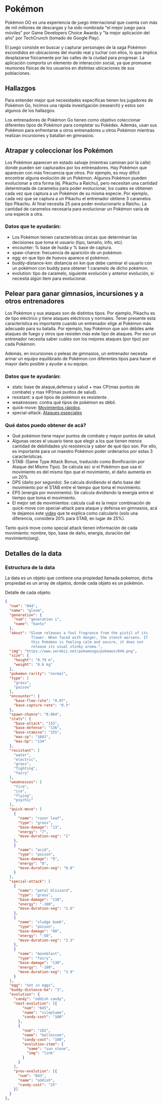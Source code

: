 # Pokémon

Pokémon GO es una experiencia de juego internacional que cuenta con más de mil millones de descargas y ha sido nombrada "el mejor juego para móviles" por Game Developers Choice Awards y "la mejor aplicación del año" por TechCrunch (tomado de Google Play).

El juego consiste en buscar y capturar personajes de la saga Pokémon escondidos en ubicaciones del mundo real y luchar con ellos, lo que implica desplazarse físicamente por las calles de la ciudad para progresar. La aplicación comporta un elemento de interacción social, ya que promueve reuniones físicas de los usuarios en distintas ubicaciones de sus poblaciones.

## Hallazgos

Para entender mejor qué necesidades específicas tienen los jugadores de Pokémon Go, hicimos una rápida investigación (research) y estos son algunos de los hallazgos.

Los entrenadores de Pokémon Go tienen como objetivo coleccionar diferentes tipos de Pokémon para completar su Pokédex. Además, usan sus Pokémon para enfrentarse a otros entrenadores u otros Pokémon mientras realizan incursiones y batallan en gimnasios.

## Atrapar y coleccionar los Pokémon

Los Pokémon aparecen en estado salvaje (mientras caminan por la calle) donde pueden ser capturados por los entrenadores. Hay Pokémon que aparecen con más frecuencia que otros. Por ejemplo, es muy difícil encontrar alguna evolución de un Pokémon. Algunos Pokémon pueden evolucionar a otra forma (ej. Pikachu a Raichu), pero necesitan una cantidad determinada de caramelos para poder evolucionar, los cuales se obtienen cada vez que captura a un Pokémon de su misma especie. Por ejemplo, cada vez que se captura a un Pikachu el entrenador obtiene 3 caramelos tipo Pikachu. Al final necesita 25 para poder evolucionarlo a Raichu. La cantidad de caramelos necesaria para evolucionar un Pokémon varía de una especie a otra.

### Datos que te ayudarán:

* Los Pokémon tienen características únicas que determinan las decisiones que toma el usuario (tipo, tamaño, info, etc).
* encounter: % base de huida  y %  base de captura.
* spaw-chance: frecuencia de aparición de un pokémon.
* egg: en que tipo de huevos aparece el pokémon.
* buddy-distance-km: distancia en km que debe caminar el usuario con un pokémon con buddy para obtener 1 caramelo de dicho pokémon.
* evolution: tipo de caramelo, siguiente evolución y anterior evolución, si necesita algún ítem para evolucionar.

## Pelear para ganar gimnasios, incursiones y a otros entrenadores

Los Pokémon y sus ataques son de distintos tipos. Por ejemplo, Pikachu es de tipo eléctrico y tiene ataques eléctricos y normales. Tener presente esta característica es importante cuando un entrenador elige al Pokémon más adecuado para su batalla. Por ejemplo, hay Pokémon que son débiles ante ataques de fuego y otros que resisten más este tipo de ataques. Por eso un entrenador necesita saber cuáles son los mejores ataques (por tipo) por cada Pokémon. 

Además, en incursiones o peleas de gimnasios, un entrenador necesita armar un equipo equilibrado de Pokémon con diferentes tipos para hacer el mayor daño posible y ayudar a su equipo.

### Datos que te ayudarán:

* stats: base de ataque,defensa y salud + max CP(max puntos de combate) y max HP(max puntos de salud).
* resistant: a qué tipos de pokémon es resistente .
* weaknesses: contra qué tipos de pokémon es débil.
* quick-move: [Movimientos rápidos](http://www.pokego.org/quick-moves/).
* special-attack: [Ataques especiales](http://www.pokego.org/charge-moves/)

### Qué datos puedo obtener de acá?

* Qué pokémon tiene mayor puntos de combate y mayor puntos de salud.
* Algunas veces el usuario tiene que elegir a los que tienen menos cantidad de debilidades y/o resistencia y saber de qué tipo son. Por ello, es importante para un maestro Pokémon poder ordenarlos por estas 3 características.
* STAB: (Same Type Attack Bonus, traducido como Bonificación por Ataque del Mismo Tipo). Se calcula así: si el Pokémon que usa el movimiento es del mismo tipo que el movimiento, el daño aumenta en un 20%
* DPS (daño por segundo): Se calcula dividiendo el daño base del movimiento por el STAB entre el tiempo que toma el movimiento.
* EPS (energía por movimiento): Se calcula dividiendo la energía entre el tiempo que toma el movimiento.
* El mejor set de movimientos: calcula cuál es la mejor combinación de quick-move con special-attack para ataque y defensa en gimnasios, acá te dejamos este [video](https://www.youtube.com/watch?v=d7wl8pE0lHA) que te explica como calcularlo (solo una diferencia, considera 20% para STAB, en lugar de 25%).

Tanto quick move como special attack tienen información de cada movimiento: nombre, tipo, base de daño, energía, duración del movimiento(seg).

## Detalles de la data

### Estructura de la data

La data es un objeto que contiene una propiedad llamada pokemon, dicha propiedad es un array de objetos, donde cada objeto es un pokémon.

Detalle de cada objeto:

```json
{
  "num": "044",
  "name": "gloom",
  "generation": {
    "num": "generation i",
    "name": "kanto"
  },
  "about": "Gloom releases a foul fragrance from the pistil of its
            flower. When faced with danger, the stench worsens. If
            this Pokémon is feeling calm and secure, it does not
            release its usual stinky aroma.",
  "img": "https://www.serebii.net/pokemongo/pokemon/044.png",
  "size": {
    "height": "0.79 m",
    "weight": "8.6 kg"
  },
  "pokemon-rarity": "normal",
  "type": [
    "grass",
    "poison"
  ],
  "encounter": {
    "base-flee-rate": "0.07",
    "base-capture-rate": "0.3"
  },
  "spawn-chance": "0.064",
  "stats": {
    "base-attack": "153",
    "base-defense": "136",
    "base-stamina": "155",
    "max-cp": "1681",
    "max-hp": "134"
  },
  "resistant": [
    "water",
    "electric",
    "grass",
    "fighting",
    "fairy"
  ],
  "weaknesses": [
    "fire",
    "ice",
    "flying",
    "psychic"
  ],
  "quick-move": [
    {
      "name": "razor leaf",
      "type": "grass",
      "base-damage": "13",
      "energy": "7",
      "move-duration-seg": "1"
    },
    {
      "name": "acid",
      "type": "poison",
      "base-damage": "9",
      "energy": "8",
      "move-duration-seg": "0.8"
    }
  ],
  "special-attack": [
    {
      "name": "petal blizzard",
      "type": "grass",
      "base-damage": "110",
      "energy": "-100",
      "move-duration-seg": "2.6"
    },
    {
      "name": "sludge bomb",
      "type": "poison",
      "base-damage": "80",
      "energy": "-50",
      "move-duration-seg": "2.3"
    },
    {
      "name": "moonblast",
      "type": "fairy",
      "base-damage": "130",
      "energy": "-100",
      "move-duration-seg": "3.9"
    }
  ],
  "egg": "not in eggs",
  "buddy-distance-km": "3",
  "evolution": {
    "candy": "oddish candy",
    "next-evolution": [{
        "num": "045",
        "name": "vileplume",
        "candy-cost": "100"
      },
      {
        "num": "182",
        "name": "bellossom",
        "candy-cost": "100",
        "evolution-item": {
          "name": "sun stone",
          "img": "link"
        }
      }
    ],
    "prev-evolution": [{
      "num": "043",
      "name": "oddish",
      "candy-cost": "25"
    }]
  }
},


```
